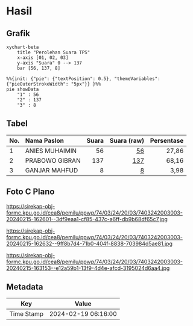 # Hasil

## Grafik

```mermaid
xychart-beta
    title "Perolehan Suara TPS"
    x-axis [01, 02, 03]
    y-axis "Suara" 0 --> 137
    bar [56, 137, 8]
```

```mermaid
%%{init: {"pie": {"textPosition": 0.5}, "themeVariables": {"pieOuterStrokeWidth": "5px"}} }%%
pie showData
    "1" : 56
    "2" : 137
    "3" : 8
```

## Tabel

| No. | Nama Paslon    | Suara | Suara (raw) | Persentase |
|:--- |:-------------- | -----:| -----------:| ----------:|
| 1   | ANIES MUHAIMIN | 56    | [56][p-1]   | 27,86      |
| 2   | PRABOWO GIBRAN | 137   | [137][p-2]  | 68,16      |
| 3   | GANJAR MAHFUD  | 8     | [8][p-3]    | 3,98       |


[p-1]: https://github.com/gigit-pemilu/pemilu-2024-74-sulawesi-tenggara/blob/main/pilpres/hitung-suara/sub/74-sulawesi-tenggara/sub/03-muna/sub/24-kabawo/sub/2003-bente/sub/003-tps/sub/paslon-1.txt
[p-2]: https://github.com/gigit-pemilu/pemilu-2024-74-sulawesi-tenggara/blob/main/pilpres/hitung-suara/sub/74-sulawesi-tenggara/sub/03-muna/sub/24-kabawo/sub/2003-bente/sub/003-tps/sub/paslon-2.txt
[p-3]: https://github.com/gigit-pemilu/pemilu-2024-74-sulawesi-tenggara/blob/main/pilpres/hitung-suara/sub/74-sulawesi-tenggara/sub/03-muna/sub/24-kabawo/sub/2003-bente/sub/003-tps/sub/paslon-3.txt

## Foto C Plano

https://sirekap-obj-formc.kpu.go.id/cea8/pemilu/ppwp/74/03/24/20/03/7403242003003-20240215-162601--3df9eaa1-cf85-437c-a6ff-db9b68df65c7.jpg

https://sirekap-obj-formc.kpu.go.id/cea8/pemilu/ppwp/74/03/24/20/03/7403242003003-20240215-162632--9ff8b7d4-71b0-404f-8838-703984d5ae81.jpg

https://sirekap-obj-formc.kpu.go.id/cea8/pemilu/ppwp/74/03/24/20/03/7403242003003-20240215-163153--e12a59b1-13f9-4d4e-afcd-3195024d6aa4.jpg


## Metadata

| Key        | Value               |
| ---------- | ------------------- |
| Time Stamp | 2024-02-19 06:16:00 |



